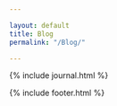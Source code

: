 ```yaml
---

layout: default
title: Blog
permalink: "/Blog/"

---
```



{% include journal.html %}

{% include footer.html %}